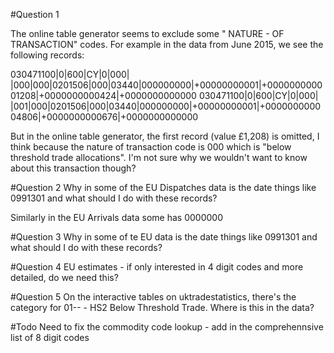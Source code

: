 #Question 1

The online table generator seems to exclude some "	NATURE - OF TRANSACTION" codes.  For example in the data from June 2015, we see the following records:

030471100|0|600|CY|0|000|  |000|000|0201506|000|03440|000000000|+00000000001|+000000000001208|+0000000000424|+0000000000000
030471100|0|600|CY|0|000|  |001|000|0201506|000|03440|000000000|+00000000001|+000000000004806|+0000000000676|+0000000000000

But in the online table generator, the first record (value £1,208) is omitted, I think because the nature of transaction code is 000 which is "below threshold trade allocations".  I'm not sure why we wouldn't want to know about this transaction though?

#Question 2
Why in some of the EU Dispatches data is the date things like 0991301 and what should I do with these records?

Similarly in the EU Arrivals data some has 0000000

#Question 3
Why in some of te EU data is the date things like 0991301 and what should I do with these records?


#Question 4
EU estimates - if only interested in 4 digit codes and more detailed, do we need this?


#Question 5
On the interactive tables on uktradestatistics, there's the category for 01-- - HS2 Below Threshold Trade.  Where is this in the data?

#Todo
Need to fix the commodity code lookup - add in the comprehennsive list of 8 digit codes